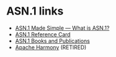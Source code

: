 # ASN.1 links

* [ASN.1 Made Simple — What is ASN.1?](http://www.oss.com/asn1/resources/asn1-made-simple/introduction.html)
* [ASN.1 Reference Card](http://www.oss.com/asn1/resources/reference/asn1-reference-card.html)
* [ASN.1 Books and Publications](http://www.oss.com/asn1/resources/books-whitepapers-pubs/asn1-books.html)
* [Apache Harmony](http://harmony.apache.org/subcomponents/classlibrary/asn1_framework.html) (RETIRED)

